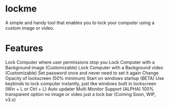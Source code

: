 lockme
======

A simple and handy tool that enables you to lock your computer using a custom image or video.

Features
======

Lock Computer where user permissions stop you
Lock Computer with a Background image (Customizable)
Lock Computer with a Background video (Customizable)
Set password once and never need to set it again
Change Opacity of lockscreen (50% minimum)
Start on windows startup (BETA)
Use keybinds to lock computer instantly, just like windows built in lockscreen (Win + L or Ctrl + L)
Auto updater
Multi Monitor Support (ALPHA)
100% transparent option no image or video just a lock bar (Coming Soon, WIP, v3.x)